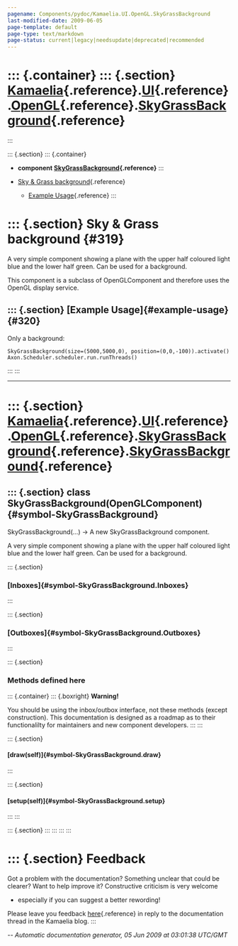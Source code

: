 ```yaml
---
pagename: Components/pydoc/Kamaelia.UI.OpenGL.SkyGrassBackground
last-modified-date: 2009-06-05
page-template: default
page-type: text/markdown
page-status: current|legacy|needsupdate|deprecated|recommended
---
```

::: {.container}
::: {.section}
[Kamaelia](/Components/pydoc/Kamaelia.html){.reference}.[UI](/Components/pydoc/Kamaelia.UI.html){.reference}.[OpenGL](/Components/pydoc/Kamaelia.UI.OpenGL.html){.reference}.[SkyGrassBackground](/Components/pydoc/Kamaelia.UI.OpenGL.SkyGrassBackground.html){.reference}
===========================================================================================================================================================================================================================================================================
:::

::: {.section}
::: {.container}
-   **component
    [SkyGrassBackground](/Components/pydoc/Kamaelia.UI.OpenGL.SkyGrassBackground.SkyGrassBackground.html){.reference}**
:::

-   [Sky & Grass background](#319){.reference}
    -   [Example Usage](#320){.reference}
:::

::: {.section}
Sky & Grass background {#319}
======================

A very simple component showing a plane with the upper half coloured
light blue and the lower half green. Can be used for a background.

This component is a subclass of OpenGLComponent and therefore uses the
OpenGL display service.

::: {.section}
[Example Usage]{#example-usage} {#320}
-------------------------------

Only a background:

``` {.literal-block}
SkyGrassBackground(size=(5000,5000,0), position=(0,0,-100)).activate()
Axon.Scheduler.scheduler.run.runThreads()
```
:::
:::

------------------------------------------------------------------------

::: {.section}
[Kamaelia](/Components/pydoc/Kamaelia.html){.reference}.[UI](/Components/pydoc/Kamaelia.UI.html){.reference}.[OpenGL](/Components/pydoc/Kamaelia.UI.OpenGL.html){.reference}.[SkyGrassBackground](/Components/pydoc/Kamaelia.UI.OpenGL.SkyGrassBackground.html){.reference}.[SkyGrassBackground](/Components/pydoc/Kamaelia.UI.OpenGL.SkyGrassBackground.SkyGrassBackground.html){.reference}
=============================================================================================================================================================================================================================================================================================================================================================================================

::: {.section}
class SkyGrassBackground(OpenGLComponent) {#symbol-SkyGrassBackground}
-----------------------------------------

SkyGrassBackground(\...) -\> A new SkyGrassBackground component.

A very simple component showing a plane with the upper half coloured
light blue and the lower half green. Can be used for a background.

::: {.section}
### [Inboxes]{#symbol-SkyGrassBackground.Inboxes}
:::

::: {.section}
### [Outboxes]{#symbol-SkyGrassBackground.Outboxes}
:::

::: {.section}
### Methods defined here

::: {.container}
::: {.boxright}
**Warning!**

You should be using the inbox/outbox interface, not these methods
(except construction). This documentation is designed as a roadmap as to
their functionalilty for maintainers and new component developers.
:::
:::

::: {.section}
#### [draw(self)]{#symbol-SkyGrassBackground.draw}
:::

::: {.section}
#### [setup(self)]{#symbol-SkyGrassBackground.setup}
:::
:::

::: {.section}
:::
:::
:::
:::

::: {.section}
Feedback
========

Got a problem with the documentation? Something unclear that could be
clearer? Want to help improve it? Constructive criticism is very welcome
- especially if you can suggest a better rewording!

Please leave you feedback
[here](../../../cgi-bin/blog/blog.cgi?rm=viewpost&nodeid=1142023701){.reference}
in reply to the documentation thread in the Kamaelia blog.
:::

*\-- Automatic documentation generator, 05 Jun 2009 at 03:01:38 UTC/GMT*
